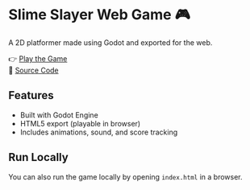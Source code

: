 # Slime Slayer Web Game 🎮

A 2D platformer made using Godot and exported for the web.

👉 [Play the Game](https://asad-ur-r.github.io/Slime-Slayer-game/)  
📁 [Source Code](https://github.com/Asad-Ur-R/Slime-Slayer-game)

## Features
- Built with Godot Engine
- HTML5 export (playable in browser)
- Includes animations, sound, and score tracking

## Run Locally
You can also run the game locally by opening `index.html` in a browser.
